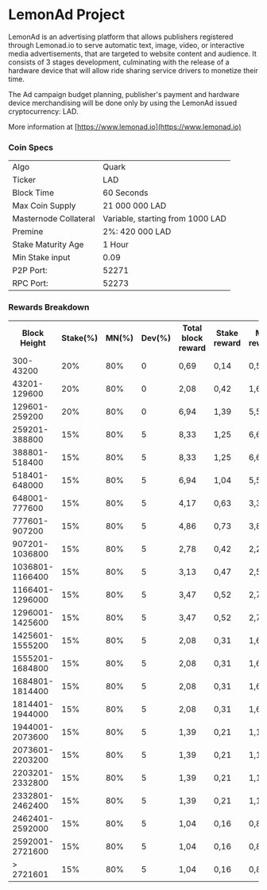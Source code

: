 LemonAd Project
=====================================

LemonAd is an advertising platform that allows publishers registered through Lemonad.io to serve automatic text,
 image, video, or interactive media advertisements, that are targeted to website content and audience. It consists of
3 stages development, culminating with the release of a hardware device that will allow ride sharing service drivers to monetize their time.

The Ad campaign budget planning, publisher's payment and hardware device merchandising will be done only by using the LemonAd issued cryptocurrency: LAD.


More information at [https://www.lemonad.io](https://www.lemonad.io)

### Coin Specs
<table>
<tr><td>Algo</td><td>Quark</td></tr>
<tr><td>Ticker</td><td>LAD</td></tr>
<tr><td>Block Time</td><td>60 Seconds</td></tr>
<tr><td>Max Coin Supply</td><td>21 000 000 LAD</td></tr>
<tr><td>Masternode Collateral</td><td>Variable, starting from 1000 LAD</td></tr>
<tr><td>Premine</td><td>2%: 420 000 LAD</td></tr>
<tr><td>Stake Maturity Age</td><td>1 Hour</td></tr>
<tr><td>Min Stake input</td><td>0.09</td></tr>
 <tr><td>P2P Port:</td><td>52271</td></tr>
 <tr><td>RPC Port:</td><td>52273</td></tr>
</table>


### Rewards Breakdown

<table>
<th>Block <br /> Height</th>
<th>Stake(%)</th>
<th>MN(%)</th>
<th>Dev(%)</th>
<th>Total block reward</th>
<th>Stake reward</th>
<th>MN <br />reward</th>
<th>Dev fund<br /> reward</th>
<th>Masternode<br /> collateral</th>

<tr>
<td>300-43200</td>
<td>20%</td>
<td>80%</td>
<td>0</td>
<td>0,69</td>
<td>0,14</td>
<td>0,56</td>
<td>0</td>
<td>1000</td>
</tr>


<tr>
<td>43201-129600</td>
<td>20%</td>
<td>80%</td>
<td>0</td>
<td>2,08</td>
<td>0,42</td>
<td>1,67</td>
<td>0</td>
<td>1000</td>
</tr>

<tr>
<td>129601-259200</td>
<td>20%</td>
<td>80%</td>
<td>0</td>
<td>6,94</td>
<td>1,39</td>
<td>5,56</td>
<td>0</td>
<td>2000</td>
</tr>

<tr>
<td>259201-388800</td>
<td>15%</td>
<td>80%</td>
<td>5</td>
<td>8,33</td>
<td>1,25</td>
<td>6,67</td>
<td>0,42</td>
<td>3000</td>
</tr>

<tr>
<td>388801-518400</td>
<td>15%</td>
<td>80%</td>
<td>5</td>
<td>8,33</td>
<td>1,25</td>
<td>6,67</td>
<td>0,42</td>
<td>4000</td>
</tr>

<tr>
<td>518401-648000</td>
<td>15%</td>
<td>80%</td>
<td>5</td>
<td>6,94</td>
<td>1,04</td>
<td>5,56</td>
<td>0,35</td>
<td>5000</td>
</tr>

<tr>
<td>648001-777600</td>
<td>15%</td>
<td>80%</td>
<td>5</td>
<td>4,17</td>
<td>0,63</td>
<td>3,33</td>
<td>0,21</td>
<td>6000</td>
</tr>

<tr>
<td>777601-907200</td>
<td>15%</td>
<td>80%</td>
<td>5</td>
<td>4,86</td>
<td>0,73</td>
<td>3,89</td>
<td>0,24</td>
<td>7000</td>
</tr>

<tr>
<td>907201-1036800</td>
<td>15%</td>
<td>80%</td>
<td>5</td>
<td>2,78</td>
<td>0,42</td>
<td>2,22</td>
<td>0,14</td>
<td>8000</td>
</tr>

<tr>
<td>1036801-1166400</td>
<td>15%</td>
<td>80%</td>
<td>5</td>
<td>3,13</td>
<td>0,47</td>
<td>2,50</td>
<td>0,16</td>
<td>9000</td>
</tr>


<tr>
<td>1166401-1296000</td>
<td>15%</td>
<td>80%</td>
<td>5</td>
<td>3,47</td>
<td>0,52</td>
<td>2,78</td>
<td>0,17</td>
<td>10000</td>
</tr>


<tr>
<td>1296001-1425600</td>
<td>15%</td>
<td>80%</td>
<td>5</td>
<td>3,47</td>
<td>0,52</td>
<td>2,78</td>
<td>0,17</td>
<td>10000</td>
</tr>

<tr>
<td>1425601-1555200</td>
<td>15%</td>
<td>80%</td>
<td>5</td>
<td>2,08</td>
<td>0,31</td>
<td>1,67</td>
<td>0,10</td>
<td>10000</td>
</tr>

<tr>
<td>1555201-1684800</td>
<td>15%</td>
<td>80%</td>
<td>5</td>
<td>2,08</td>
<td>0,31</td>
<td>1,67</td>
<td>0,10</td>
<td>10000</td>
</tr>

<tr>
<td>1684801-1814400</td>
<td>15%</td>
<td>80%</td>
<td>5</td>
<td>2,08</td>
<td>0,31</td>
<td>1,67</td>
<td>0,10</td>
<td>10000</td>
</tr>

<tr>
<td>1814401-1944000</td>
<td>15%</td>
<td>80%</td>
<td>5</td>
<td>2,08</td>
<td>0,31</td>
<td>1,67</td>
<td>0,10</td>
<td>10000</td>
</tr>

<tr>
<td>1944001-2073600</td>
<td>15%</td>
<td>80%</td>
<td>5</td>
<td>1,39</td>
<td>0,21</td>
<td>1,11</td>
<td>0,07</td>
<td>10000</td>
</tr>

<tr>
<td>2073601-2203200</td>
<td>15%</td>
<td>80%</td>
<td>5</td>
<td>1,39</td>
<td>0,21</td>
<td>1,11</td>
<td>0,07</td>
<td>10000</td>
</tr>

<tr>
<td>2203201-2332800</td>
<td>15%</td>
<td>80%</td>
<td>5</td>
<td>1,39</td>
<td>0,21</td>
<td>1,11</td>
<td>0,07</td>
<td>10000</td>
</tr>

<tr>
<td>2332801-2462400</td>
<td>15%</td>
<td>80%</td>
<td>5</td>
<td>1,39</td>
<td>0,21</td>
<td>1,11</td>
<td>0,07</td>
<td>10000</td>
</tr>

<tr>
<td>2462401-2592000</td>
<td>15%</td>
<td>80%</td>
<td>5</td>
<td>1,04</td>
<td>0,16</td>
<td>0,83</td>
<td>0,05</td>
<td>10000</td>
</tr>

<tr>
<td>2592001-2721600</td>
<td>15%</td>
<td>80%</td>
<td>5</td>
<td>1,04</td>
<td>0,16</td>
<td>0,83</td>
<td>0,05</td>
<td>10000</td>
</tr>

<tr>
<td> > 2721601</td>
<td>15%</td>
<td>80%</td>
<td>5</td>
<td>1,04</td>
<td>0,16</td>
<td>0,83</td>
<td>0,05</td>
<td>10000</td>
</tr>

</table>
